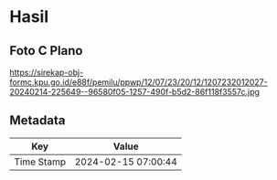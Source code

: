 # Hasil

## Foto C Plano

https://sirekap-obj-formc.kpu.go.id/e88f/pemilu/ppwp/12/07/23/20/12/1207232012027-20240214-225649--96580f05-1257-490f-b5d2-86f118f3557c.jpg


## Metadata

| Key        | Value               |
| ---------- | ------------------- |
| Time Stamp | 2024-02-15 07:00:44 |



